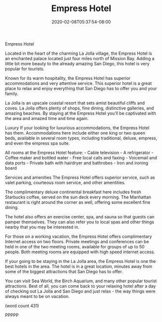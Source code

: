 ﻿---
title: "Empress Hotel"
date: 2020-02-08T05:37:54-08:00
description: "La Jolla California Tips for Web Success"
featured_image: "/images/La Jolla California.jpg"
tags: ["La Jolla California"]
---

Empress Hotel

Located in the heart of the charming La Jolla village,
the Empress Hotel is an enchanted palace located
just four miles north of Mission Bay.  Adding a 
little bit more beauty to the already amazing San
Diego, this hotel is very popular for tourists.

Known for its warm hospitality, the Empress Hotel
has superior accommodations and very attentive
service.  This superior hotel is a great place to
relax and enjoy everything that San Diego has to
offer you and your family.

La Jolla is an upscale coastal resort that sets
amist beautiful cliffs and coves.  La Jolla offers
plenty of shops, fine dining, distinctive galleries,
and amazing beaches.  By staying at the Empress
Hotel you'll be captivated with the area and 
amazed time and time again.

Luxury
If your looking for luxurious accommodations, the
Empress Hotel has them.  Accommodations here 
include either one king or two queen beds, available
in several room types, including traditional, 
deluxe, empress, and even the empress spa suite.

All rooms at the Empress Hotel feature:
	-  Cable television 
	-  A refrigerator
	-  Coffee maker and bottled water
	-  Free local calls and faxing
	-  Voicemail and data ports
	-  Private bath with hairdryer and bathrobes
	-  Iron and ironing board

Services and amenities
The Empress Hotel offers superior service, such as
valet parking, courteous room service, and other 
amentities.

The complimentary deluxe continental breakfast here
includes fresh Starbucks coffee, served on the sun
deck every morning.  The Manhattan restaurant is
right around the corner as well, offering some
excellent fine dining.

The hotel also offers an exercise center, spa, and
sauna so that guests can pamper themselves.  They
can also refer you to local spas and other things
nearby that you may be interested in.

For those on a working vacation, the Empress Hotel
offers complimentary Internet access on two 
floors.  Private meetings and conferences can be
held in one of the two meeting rooms, available
for groups of up to 50 people.  Both meeting
rooms are equipped with high speed internet 
access.  

If your going to be staying in the La Jolla area,
the Empress Hotel is one the best hotels in the
area.  The hotel is in a great location, minutes
away from some of the biggest attractions that
San Diego has to offer.

You can visit Sea World, the Birch Aquarium, and
many other popular tourist attractions.  Best of
all, you can come back to your relaxing hotel 
after a day of checking out La Jolla and San 
Diego and just relax - the way things were always
meant to be on vacation.

(word count 431)

PPPPP

